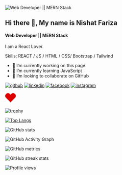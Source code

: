 ![Web Developer || MERN Stack](https://media-exp1.licdn.com/dms/image/C5616AQEjkIzx0_WApA/profile-displaybackgroundimage-shrink_200_800/0/1647334709258?e=1652918400&v=beta&t=83LizqWpxczFGPI2DBAlJaRXTwwn5whpfBM6iw9w6iY)

## Hi there 👋, My name is Nishat Fariza
#### Web Developer || MERN Stack


I am a React Lover.

Skills: REACT / JS / HTML / CSS/ Bootstrap / Tailwind 

- 🔭 I’m currently working on this page. 
- 🌱 I’m currently learning JavaScript 
- 👯 I’m looking to collaborate on GitHub 


[<img src='https://cdn.jsdelivr.net/npm/simple-icons@3.0.1/icons/github.svg' alt='github' height='40'>](https://github.com/NishatFariza)  [<img src='https://cdn.jsdelivr.net/npm/simple-icons@3.0.1/icons/linkedin.svg' alt='linkedin' height='40'>](https://www.linkedin.com/in/NishatFariza/)  [<img src='https://cdn.jsdelivr.net/npm/simple-icons@3.0.1/icons/facebook.svg' alt='facebook' height='40'>](https://www.facebook.com/nishatfariza)  [<img src='https://cdn.jsdelivr.net/npm/simple-icons@3.0.1/icons/instagram.svg' alt='instagram' height='40'>](https://www.instagram.com/nishatfariza/)  

<a href='https://docs.github.com/en/github/supporting-the-open-source-community-with-github-sponsors'><img src='https://raw.githubusercontent.com/acervenky/animated-github-badges/master/assets/sponsorbadge.gif' width='35' height='35'></a> 

[![trophy](https://github-profile-trophy.vercel.app/?username=NishatFariza)](https://github.com/ryo-ma/github-profile-trophy)

[![Top Langs](https://github-readme-stats.vercel.app/api/top-langs/?username=NishatFariza)](https://github.com/anuraghazra/github-readme-stats)

![GitHub stats](https://github-readme-stats.vercel.app/api?username=NishatFariza&show_icons=true&count_private=true)  

![GitHub Activity Graph](https://activity-graph.herokuapp.com/graph?username=NishatFariza)  

![GitHub metrics](https://metrics.lecoq.io/NishatFariza)  

![GitHub streak stats](https://github-readme-streak-stats.herokuapp.com/?user=NishatFariza)  

![Profile views](https://gpvc.arturio.dev/NishatFariza)  
